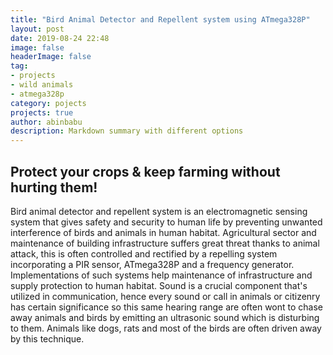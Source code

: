 ```yaml
---
title: "Bird Animal Detector and Repellent system using ATmega328P"
layout: post
date: 2019-08-24 22:48
image: false
headerImage: false
tag:
- projects
- wild animals
- atmega328p
category: pojects
projects: true
author: abinbabu
description: Markdown summary with different options
---
```


## Protect your crops & keep farming without hurting them!

Bird animal detector and repellent system is an electromagnetic sensing system that gives safety and security to human life by preventing unwanted interference of birds and animals in human habitat. 
Agricultural sector and maintenance of building infrastructure suffers great threat thanks to animal attack, this is often controlled and rectified by a repelling system incorporating a PIR sensor, ATmega328P and a frequency generator.
Implementations of such systems help maintenance of infrastructure and supply protection to human habitat. Sound is a crucial component that's utilized in communication, hence every sound or call in animals or citizenry has certain significance so this same hearing range are often wont to chase away animals and birds by emitting an ultrasonic sound which is disturbing to them.
Animals like dogs, rats and most of the birds are often driven away by this technique.

